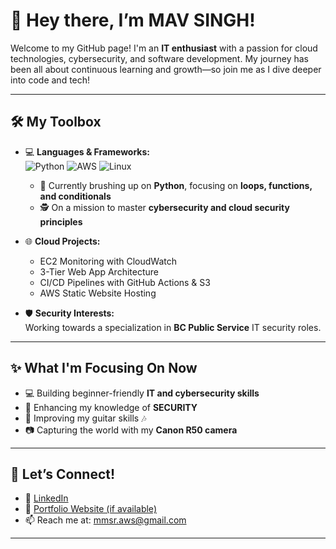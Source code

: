 # 👋 Hey there, I’m MAV SINGH!

Welcome to my GitHub page! I'm an **IT enthusiast** with a passion for cloud technologies, cybersecurity, and software development. My journey has been all about continuous learning and growth—so join me as I dive deeper into code and tech!

---

## 🛠️ **My Toolbox**

- 💻 **Languages & Frameworks:**  
  ![Python](https://img.shields.io/badge/Python-3776AB?style=for-the-badge&logo=python&logoColor=white)
  ![AWS](https://img.shields.io/badge/AWS-FF9900?style=for-the-badge&logo=amazon-aws&logoColor=white)
  ![Linux](https://img.shields.io/badge/Linux-FCC624?style=for-the-badge&logo=linux&logoColor=black)  
  - 📝 Currently brushing up on **Python**, focusing on **loops, functions, and conditionals**  
  - 🕵️ On a mission to master **cybersecurity and cloud security principles**  

- 🌐 **Cloud Projects:**  
  - EC2 Monitoring with CloudWatch  
  - 3-Tier Web App Architecture  
  - CI/CD Pipelines with GitHub Actions & S3  
  - AWS Static Website Hosting  

- 🛡️ **Security Interests:**  
  Working towards a specialization in **BC Public Service** IT security roles.

---

## ✨ **What I'm Focusing On Now**

- 💻 Building beginner-friendly **IT and cybersecurity skills**  
- 🔐 Enhancing my knowledge of **SECURITY**  
- 🎸 Improving my guitar skills 🎶  
- 📷 Capturing the world with my **Canon R50 camera**  

---

## 🔗 **Let’s Connect!**

- 💼 [LinkedIn](WIP)
- 🌟 [Portfolio Website (if available)](https://mav-rana.medium.com/)
- 📫 Reach me at: mmsr.aws@gmail.com

---


<!--
**Mav-Singh/Mav-Singh** is a ✨ _special_ ✨ repository because its `README.md` (this file) appears on your GitHub profile.

Here are some ideas to get you started:

- 🔭 I’m currently working on ...
- 🌱 I’m currently learning ...
- 👯 I’m looking to collaborate on ...
- 🤔 I’m looking for help with ...
- 💬 Ask me about ...
- 📫 How to reach me: ...
- 😄 Pronouns: ...
- ⚡ Fun fact: ...
-->
